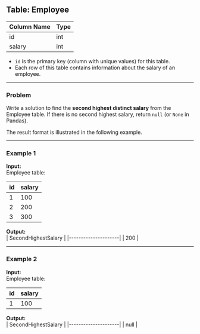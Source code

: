 ## Table: Employee

| Column Name | Type |
|-------------|------|
| id          | int  |
| salary      | int  |

- `id` is the primary key (column with unique values) for this table.  
- Each row of this table contains information about the salary of an employee.

---

### Problem
Write a solution to find the **second highest distinct salary** from the Employee table. If there is no second highest salary, return `null` (or `None` in Pandas).

The result format is illustrated in the following example.

---

### Example 1

**Input:**  
Employee table:

| id | salary |
|----|--------|
| 1  | 100    |
| 2  | 200    |
| 3  | 300    |

**Output:**  
| SecondHighestSalary |
|---------------------|
| 200                 |

---

### Example 2

**Input:**  
Employee table:

| id | salary |
|----|--------|
| 1  | 100    |

**Output:**  
| SecondHighestSalary |
|---------------------|
| null                |
